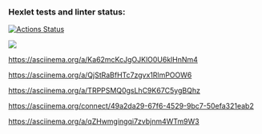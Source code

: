 ### Hexlet tests and linter status:
[![Actions Status](https://github.com/Holedesu/frontend-project-44/workflows/hexlet-check/badge.svg)](https://github.com/Holedesu/frontend-project-44/actions)

<a href="https://codeclimate.com/github/Holedesu/frontend-project-44/maintainability"><img src="https://api.codeclimate.com/v1/badges/48ae2f8a5f8757b951d8/maintainability" /></a>

https://asciinema.org/a/Ka62mcKcJgOJKlO0U6klHnNm4

https://asciinema.org/a/QjStRaBfHTc7zgvx1RlmPOOW6

https://asciinema.org/a/TRPPSMQ0gsLhC9K67C5ygBQhz

https://asciinema.org/connect/49a2da29-67f6-4529-9bc7-50efa321eab2

https://asciinema.org/a/qZHwmgingqi7zvbjnm4WTm9W3